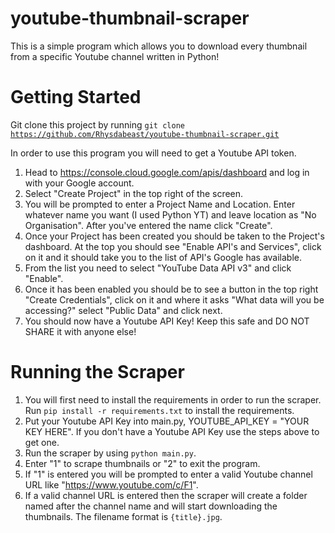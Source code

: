 # youtube-thumbnail-scraper

This is a simple program which allows you to download every thumbnail from a specific Youtube channel written in Python!

# Getting Started

Git clone this project by running <code>git clone https://github.com/Rhysdabeast/youtube-thumbnail-scraper.git</code>

In order to use this program you will need to get a Youtube API token.

1. Head to https://console.cloud.google.com/apis/dashboard and log in with your Google account.
2. Select "Create Project" in the top right of the screen.
3. You will be prompted to enter a Project Name and Location. Enter whatever name you want (I used Python YT) and leave location as "No Organisation". After you've entered the name click "Create".
4. Once your Project has been created you should be taken to the Project's dashboard. At the top you should see "Enable API's and Services", click on it and it should take you to the list of API's Google has available.
5. From the list you need to select "YouTube Data API v3" and click "Enable".
6. Once it has been enabled you should be to see a button in the top right "Create Credentials", click on it and where it asks "What data will you be accessing?" select "Public Data" and click next.
7. You should now have a Youtube API Key! Keep this safe and DO NOT SHARE it with anyone else!

# Running the Scraper

1. You will first need to install the requirements in order to run the scraper. Run <code>pip install -r requirements.txt</code> to install the requirements.
2. Put your Youtube API Key into main.py, YOUTUBE_API_KEY = "YOUR KEY HERE". If you don't have a Youtube API Key use the steps above to get one.
3. Run the scraper by using <code>python main.py</code>.
4. Enter "1" to scrape thumbnails or "2" to exit the program.
5. If "1" is entered you will be prompted to enter a valid Youtube channel URL like "https://www.youtube.com/c/F1".
6. If a valid channel URL is entered then the scraper will create a folder named after the channel name and will start downloading the thumbnails. The filename format is <code>{title}.jpg</code>.
